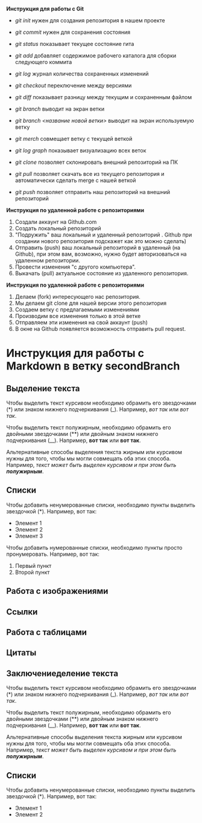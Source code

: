**Инструкция для работы с Git**

+ *git init* нужен для создания репозитория в нашем проекте

+ *git commit* нужен для сохранения состояния 

+ *git status* показывает текущее состояние гита

+ *git add* добавляет содержимое рабочего каталога для сборки следующего коммита

+ *git log* журнал количества сохраненных изменений 

+ *git checkout* переключение между версиями

+ *git diff* показывает разницу между текущим и сохраненным файлом

+ *git branch* выводит на экран ветки

+ *git branch <название новой ветки>* выводит на экран используемую ветку

+ *git merch* совмещает ветку с текущей веткой

+ *git log graph* показывает визуализацию всех веток

+ *git clone* позволяет склонировать внешний репозиторий на ПК

+ *git pull* позволяет скачать все из текущего репозитория и автоматически сделать merge с нашей веткой

+ *git push* позволяет отправить наш репозиторий на внешний репозиторий

**Инструкция по удаленной работе с репозиториями**

1. Создали аккаунт на Github.com
2. Создать локальный репозиторий
3. "Подружить" ваш локальный и удаленный репозиторий . Github при создании нового репозитория подскажет как это можно сделать)
4. Отправить (push) ваш локальный репозиторий в удаленный (на Github), при этом вам, возможно, нужно будет авторизоваться на удаленном репозитории.
5. Провести изменения "с другого компьютера".
6. Выкачать (pull) актуальное состояние из удаленного репозитория.

**Инструкция по удаленной работе с репозиториями**

1. Делаем (fork) интересующего нас репозитория.
2. Мы делаем git clone для нашей версии этого репозитория
3. Создаем ветку с предлагаемыми изменениями
4. Производим все изменения только в этой ветке
5. Отправляем эти изменения на свой аккаунт (push)
6. В окне на Github появляется возможность отправить pull request.

# Инструкция для работы с Markdown в ветку secondBranch

## Выделение текста

Чтобы выделить текст курсивом необходимо обрамить его звездочками (*) или знаком нижнего подчеркивания (_). Например, *вот так* или _вот так_.

Чтобы выделить текст полужирным, необходимо обрамить его двойными звездочками (**) или двойным знаком нижнего подчеркивания (__). Например, **вот так** или __вот так__.

Альтернативные способы выделения текста жирным или курсивом нужны для того, чтобы мы могли совмещать оба этих способа. Например, _текст может быть выделен курсивом и при этом быть **полужирным**_.

## Списки

Чтобы добавить ненумерованные списки, необходимо пункты выделить звездочкой (*). Например, вот так:
* Элемент 1
* Элемент 2
* Элемент 3

Чтобы добавить нумерованные списки, необходимо пункты просто пронумеровать. Например, вот так:
1. Первый пункт
2. Второй пункт

## Работа с изображениями

## Ссылки

## Работа с таблицами

## Цитаты

## Заключениеделение текста

Чтобы выделить текст курсивом необходимо обрамить его звездочками (*) или знаком нижнего подчеркивания (_). Например, *вот так* или _вот так_.

Чтобы выделить текст полужирным, необходимо обрамить его двойными звездочками (**) или двойным знаком нижнего подчеркивания (__). Например, **вот так** или __вот так__.

Альтернативные способы выделения текста жирным или курсивом нужны для того, чтобы мы могли совмещать оба этих способа. Например, _текст может быть выделен курсивом и при этом быть **полужирным**_.

## Списки

Чтобы добавить ненумерованные списки, необходимо пункты выделить звездочкой (*). Например, вот так:
* Элемент 1
* Элемент 2